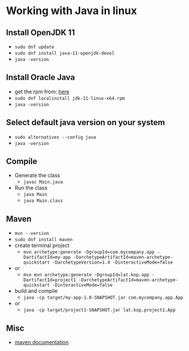 # Working with Java in linux

## Install OpenJDK 11

- `sudo dnf update`
- `sudo dnf install java-11-openjdk-devel`
- `java -version`

## Install Oracle Java

- get the rpm from: [here](https://www.oracle.com/java/technologies/downloads/)
- `sudo dnf localinstall jdk-11-linux-x64.rpm`
- `java -version`

## Select default java version on your system

- `sudo alternatives --config java`
- `java -version`

## Compile

- Generate the class
  - `javac Main.java`
- Run the class
  - `java Main`
  - `java Main.class`

## Maven

- `mvn --version`
- `sudo dnf install maven`
- create terminal project
  - `mvn archetype:generate -DgroupId=com.mycompany.app -DartifactId=my-app -DarchetypeArtifactId=maven-archetype-quickstart -DarchetypeVersion=1.4 -DinteractiveMode=false`
- or
  - `mvn mvn archetype:generate -DgroupId=lat.kop.app -DartifactId=project1 -DarchetypeArtifactId=maven-archetype-quickstart -DinteractiveMode=false`
- build and compile
  - `java -cp target/my-app-1.0-SNAPSHOT.jar com.mycompany.app.App`
- or
  - `java -cp target/project1-SNAPSHOT.jar lat.kop.project1.App`

## Misc

- [maven documentation](https://maven.apache.org/guides/getting-started/maven-in-five-minutes.html)
